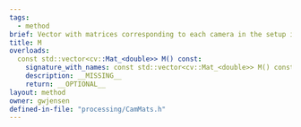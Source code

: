 ```yaml
---
tags:
  - method
brief: Vector with matrices corresponding to each camera in the setup in corresponding index. Each matrix is a 3x4 projection matrix.
title: M
overloads:
  const std::vector<cv::Mat_<double>> M() const:
    signature_with_names: const std::vector<cv::Mat_<double>> M() const
    description: __MISSING__
    return: __OPTIONAL__
layout: method
owner: gwjensen
defined-in-file: "processing/CamMats.h"
---
```

